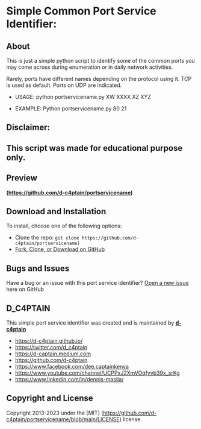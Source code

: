 # Simple Common Port Service Identifier:


## About
This is just a simple python script to identify some of the common ports you may
come across during enumeration or in daily network activities.  
    
Rarely, ports have different names depending on the protocol using it.
TCP is used as default.
Ports on UDP are indicated.
    
- USAGE:
	    python portservicename.py XW XXXX XZ XYZ
	    
- EXAMPLE:
	    Python portservicename.py 80 21 
	  
	 
	 
## Disclaimer:
##      This script was made for educational purpose only.


## Preview

**(https://github.com/d-c4ptain/portservicename)**


## Download and Installation

To install, choose one of the following options:
* Clone the repo: `git clone https://github.com/d-c4ptain/portservicename)`
* [Fork, Clone, or Download on GitHub](https://github.com/d-c4ptain/portservicename)


## Bugs and Issues

Have a bug or an issue with this port service identifier?
[Open a new issue](https://github.com/d-c4ptain/portservicename/issues) here on GitHub 

## D_C4PTAIN

This simple port service identifier was created and is maintained by **[d-c4ptain](https://d-c4ptain.github.io/)**
* https://d-c4ptain.github.io/
* https://twitter.com/d_c4ptain
* https://d-captain.medium.com
* https://github.com/d-c4ptain
* https://www.facebook.com/dee.captainkenya
* https://www.youtube.com/channel/UCPPxJ2XmVOqfyvb39x_srKg
* https://www.linkedin.com/in/dennis-masila/


## Copyright and License

Copyright 2013-2023 under the [MIT] (https://github.com/d-c4ptain/portservicename/blob/main/LICENSE) license.
